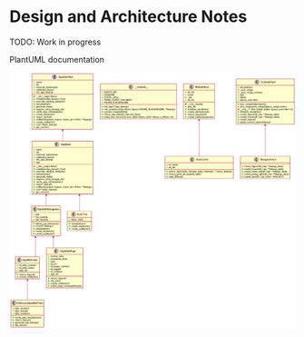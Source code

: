 # Design and Architecture Notes

TODO: Work in progress

PlantUML documentation

![dash_charts](./.diagrams/dash_charts.png)
